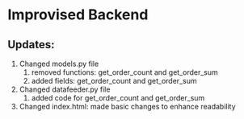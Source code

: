 Improvised Backend
=================

Updates:
-------
1. Changed models.py file
    1. removed functions: get_order_count and get_order_sum
    2. added fields: get_order_count and get_order_sum
2. Changed datafeeder.py file
    1. added code for get_order_count and get_order_sum
3. Changed index.html: made basic changes to enhance readability 
